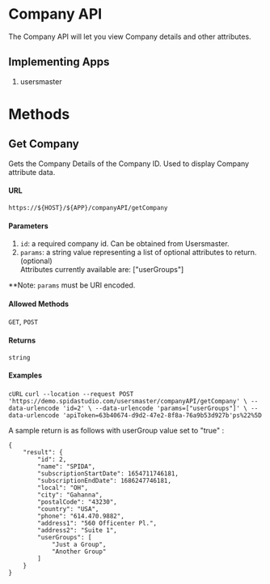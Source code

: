 Company API
============

The Company API will let you view Company details and other attributes.

## Implementing Apps

1. usersmaster

Methods
========

Get Company
----------

Gets the Company Details of the Company ID. Used to display Company attribute data.

#### URL

`https://${HOST}/${APP}/companyAPI/getCompany`

#### Parameters

1. `id`: a required company id. Can be obtained from Usersmaster.
2. `params`: a string value representing a list of optional attributes to return.(optional)   
    Attributes currently available are: ["userGroups"]

**Note: `params` must be URI encoded.

#### Allowed Methods

`GET`, `POST`

#### Returns

`string`

#### Examples
`cURL`
`curl --location --request POST 'https://demo.spidastudio.com/usersmaster/companyAPI/getCompany' \
--data-urlencode 'id=2' \
--data-urlencode 'params=["userGroups"]' \
--data-urlencode 'apiToken=63b40674-d9d2-47e2-8f8a-76a9b53d927b'ps%22%5D`

A sample return is as follows with userGroup value set to "true" :

```
{
    "result": {
        "id": 2,
        "name": "SPIDA",
        "subscriptionStartDate": 1654711746181,
        "subscriptionEndDate": 1686247746181,
        "local": "OH",
        "city": "Gahanna",
        "postalCode": "43230",
        "country": "USA",
        "phone": "614.470.9882",
        "address1": "560 Officenter Pl.",
        "address2": "Suite 1",
        "userGroups": [
            "Just a Group",
            "Another Group"
        ]
    }
}
```
